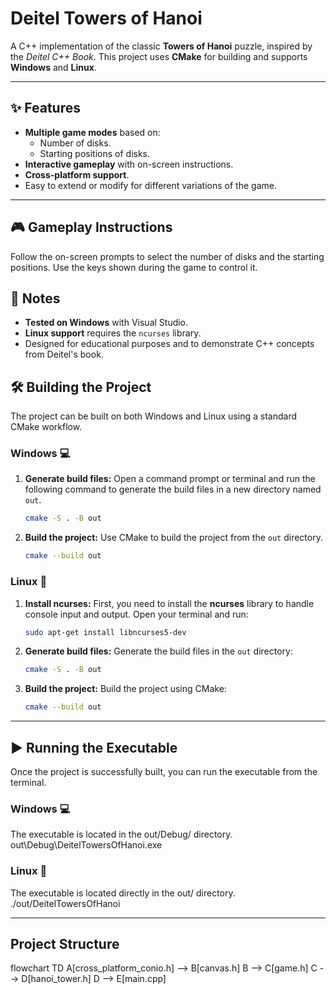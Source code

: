 # Deitel Towers of Hanoi

A C++ implementation of the classic **Towers of Hanoi** puzzle, inspired by the *Deitel C++ Book*. This project uses **CMake** for building and supports **Windows** and **Linux**.

***

## ✨ Features

- **Multiple game modes** based on:
  - Number of disks.
  - Starting positions of disks.
- **Interactive gameplay** with on-screen instructions.
- **Cross-platform support**.
- Easy to extend or modify for different variations of the game.

***

## 🎮 Gameplay Instructions

Follow the on-screen prompts to select the number of disks and the starting positions. Use the keys shown during the game to control it.

## 📝 Notes

- **Tested on Windows** with Visual Studio.
- **Linux support** requires the `ncurses` library.
- Designed for educational purposes and to demonstrate C++ concepts from Deitel's book.

## 🛠️ Building the Project

The project can be built on both Windows and Linux using a standard CMake workflow.

### Windows 💻

1.  **Generate build files:** Open a command prompt or terminal and run the following command to generate the build files in a new directory named `out`.
    ```bash
    cmake -S . -B out
    ```

2.  **Build the project:** Use CMake to build the project from the `out` directory.
    ```bash
    cmake --build out
    ```

### Linux 🐧

1.  **Install ncurses:** First, you need to install the **ncurses** library to handle console input and output. Open your terminal and run:
    ```bash
    sudo apt-get install libncurses5-dev
    ```

2.  **Generate build files:** Generate the build files in the `out` directory:
    ```bash
    cmake -S . -B out
    ```

3.  **Build the project:** Build the project using CMake:
    ```bash
    cmake --build out
    ```

***

## ▶️ Running the Executable

Once the project is successfully built, you can run the executable from the terminal.

### Windows 💻

The executable is located in the out/Debug/ directory.
out\Debug\DeitelTowersOfHanoi.exe

### Linux 🐧

The executable is located directly in the out/ directory.
./out/DeitelTowersOfHanoi

---

## Project Structure

flowchart TD
    A[cross_platform_conio.h] --> B[canvas.h]
    B --> C[game.h]
    C --> D[hanoi_tower.h]
    D --> E[main.cpp]
